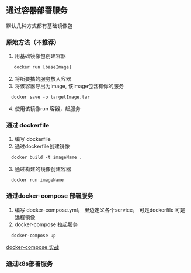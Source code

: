 
## 通过容器部署服务
默认几种方式都有基础镜像包
### 原始方法（不推荐）
1. 用基础镜像包创建容器 
```shell
   docker run [baseImage]
   ```
2. 将所要搞的服务放入容器  
3. 将该容器导出为image, 该image包含有你的服务
```shell
  docker save -o targetImage.tar
```
4. 使用该镜像run 容器，起服务

### 通过 dockerfile 
1. 编写 dockerfile
2. 通过dockerfile创建镜像
```shell
  docker build -t imageName .
```
3. 通过构建的镜像创建容器
```shell
  docker run imageName
```

### 通过docker-compose 部署服务
1. 编写 docker-compose.yml， 里边定义各个service， 可是dockerfile 可是远程镜像
2. docker-compose 拉起服务
```shell
  docker-compose up
```

[docker-compose 实战](https://blog.csdn.net/HHXX360TTXS361/article/details/115787355?spm=1001.2014.3001.5502)
### 通过k8s部署服务
